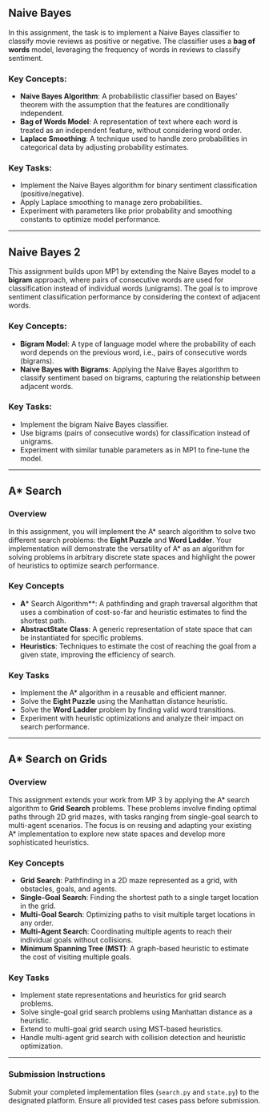 ## Naive Bayes

In this assignment, the task is to implement a Naive Bayes classifier to classify movie reviews as positive or negative. The classifier uses a **bag of words** model, leveraging the frequency of words in reviews to classify sentiment.

### Key Concepts:
- **Naive Bayes Algorithm**: A probabilistic classifier based on Bayes' theorem with the assumption that the features are conditionally independent.
- **Bag of Words Model**: A representation of text where each word is treated as an independent feature, without considering word order.
- **Laplace Smoothing**: A technique used to handle zero probabilities in categorical data by adjusting probability estimates.

### Key Tasks:
- Implement the Naive Bayes algorithm for binary sentiment classification (positive/negative).
- Apply Laplace smoothing to manage zero probabilities.
- Experiment with parameters like prior probability and smoothing constants to optimize model performance.

---

## Naive Bayes 2

This assignment builds upon MP1 by extending the Naive Bayes model to a **bigram** approach, where pairs of consecutive words are used for classification instead of individual words (unigrams). The goal is to improve sentiment classification performance by considering the context of adjacent words.

### Key Concepts:
- **Bigram Model**: A type of language model where the probability of each word depends on the previous word, i.e., pairs of consecutive words (bigrams).
- **Naive Bayes with Bigrams**: Applying the Naive Bayes algorithm to classify sentiment based on bigrams, capturing the relationship between adjacent words.

### Key Tasks:
- Implement the bigram Naive Bayes classifier.
- Use bigrams (pairs of consecutive words) for classification instead of unigrams.
- Experiment with similar tunable parameters as in MP1 to fine-tune the model.

---
## A* Search

### Overview

In this assignment, you will implement the A* search algorithm to solve two different search problems: the **Eight Puzzle** and **Word Ladder**. Your implementation will demonstrate the versatility of A* as an algorithm for solving problems in arbitrary discrete state spaces and highlight the power of heuristics to optimize search performance.

### Key Concepts

- **A*** Search Algorithm**: A pathfinding and graph traversal algorithm that uses a combination of cost-so-far and heuristic estimates to find the shortest path.
- **AbstractState Class**: A generic representation of state space that can be instantiated for specific problems.
- **Heuristics**: Techniques to estimate the cost of reaching the goal from a given state, improving the efficiency of search.

### Key Tasks

- Implement the A* algorithm in a reusable and efficient manner.
- Solve the **Eight Puzzle** using the Manhattan distance heuristic.
- Solve the **Word Ladder** problem by finding valid word transitions.
- Experiment with heuristic optimizations and analyze their impact on search performance.

---

## A* Search on Grids

### Overview

This assignment extends your work from MP 3 by applying the A* search algorithm to **Grid Search** problems. These problems involve finding optimal paths through 2D grid mazes, with tasks ranging from single-goal search to multi-agent scenarios. The focus is on reusing and adapting your existing A* implementation to explore new state spaces and develop more sophisticated heuristics.

### Key Concepts

- **Grid Search**: Pathfinding in a 2D maze represented as a grid, with obstacles, goals, and agents.
- **Single-Goal Search**: Finding the shortest path to a single target location in the grid.
- **Multi-Goal Search**: Optimizing paths to visit multiple target locations in any order.
- **Multi-Agent Search**: Coordinating multiple agents to reach their individual goals without collisions.
- **Minimum Spanning Tree (MST)**: A graph-based heuristic to estimate the cost of visiting multiple goals.

### Key Tasks

- Implement state representations and heuristics for grid search problems.
- Solve single-goal grid search problems using Manhattan distance as a heuristic.
- Extend to multi-goal grid search using MST-based heuristics.
- Handle multi-agent grid search with collision detection and heuristic optimization.

---

### Submission Instructions

Submit your completed implementation files (`search.py` and `state.py`) to the designated platform. Ensure all provided test cases pass before submission.
